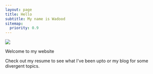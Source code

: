 ```yaml
---
layout: page
title: Hello
subtitle: My name is Wadood
sitemap:
  priority: 0.9
---
```


<img src="{{ '/assets/img/pudhina.jpg' | prepend: site.baseurl }}" id="about-img">

<div id="describe-text">
	<p>Welcome to my website</p>
	<p>Check out my resume to see what I've been upto or my blog for some divergent topics.</p>
</div>
